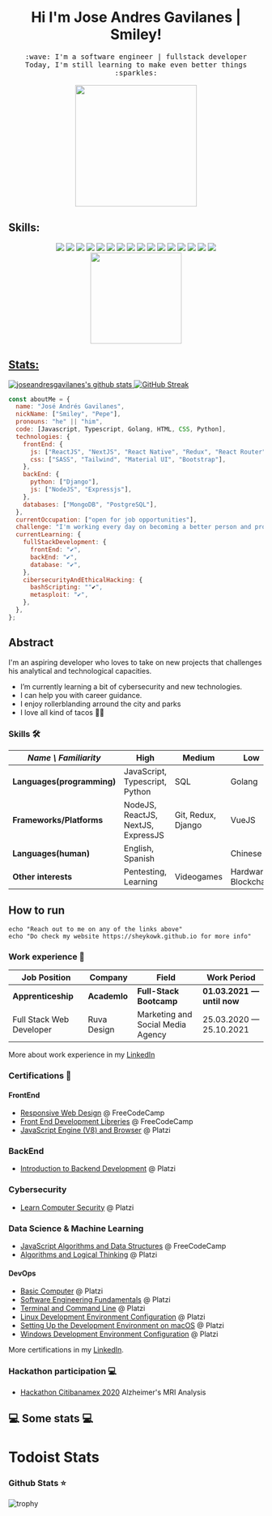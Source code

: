 <h1 align="center">
Hi I'm Jose Andres Gavilanes | Smiley!
</h1>
<p align="center">
  <samp>
    :wave: I'm a software engineer | fullstack developer
    <br>Today, I'm still learning to make even better things :sparkles:<br><br>
    <img src="https://i.imgur.com/kdKhgx6.gif" width="240px" align="center">
  </samp>
</p>




## Skills:
  <div align="center">
  <a href="Python" target="_blank"><img src="https://img.shields.io/badge/Python-3776AB?style=for-the-badge&logo=python&logoColor=white" target="_blank"></a>
  <a href="HTML" target="_blank"><img src="https://img.shields.io/badge/HTML5-E34F26?style=for-the-badge&logo=html5&logoColor=white" target="_blank"></a>
  <a href="CSS" target="_blank"><img src="https://img.shields.io/badge/CSS3-1572B6?style=for-the-badge&logo=css3&logoColor=white" target="_blank"></a>
  <a href="TypeScript" target="_blank"><img src="https://img.shields.io/badge/TypeScript-007ACC?style=for-the-badge&logo=typescript&logoColor=white" target="_blank"></a>
   <a href="C++" target="_blank"><img src="https://img.shields.io/badge/C%2B%2B-00599C?style=for-the-badge&logo=c%2B%2B&logoColor=white" target="_blank"></a>
   <a href="Java" target="_blank"><img src="https://img.shields.io/badge/Java-ED8B00?style=for-the-badge&logo=java&logoColor=white" target="_blank"></a>
   <a href="PHP" target="_blank"><img src="https://img.shields.io/badge/PHP-777BB4?style=for-the-badge&logo=php&logoColor=white" target="_blank"></a>
   <a href="Ruby" target="_blank"><img src="https://img.shields.io/badge/Ruby-CC342D?style=for-the-badge&logo=ruby&logoColor=white" target="_blank"></a>
   <a href="Angular" target="_blank"><img src="https://img.shields.io/badge/Angular-DD0031?style=for-the-badge&logo=angular&logoColor=white" target="_blank"></a>
   <a href="Bootstrap" target="_blank"><img src="https://img.shields.io/badge/Bootstrap-563D7C?style=for-the-badge&logo=bootstrap&logoColor=white" target="_blank"></a>
   <a href="Spring" target="_blank"><img src="https://img.shields.io/badge/Spring-6DB33F?style=for-the-badge&logo=spring&logoColor=white" target="_blank"></a>
   <a href="MYSQL" target="_blank"><img src="https://img.shields.io/badge/MySQL-00000F?style=for-the-badge&logo=mysql&logoColor=white" target="_blank"></a>
   <a href="Unity" target="_blank"><img src="https://img.shields.io/badge/Unity-100000?style=for-the-badge&logo=unity&logoColor=white" target="_blank"></a>
   <a href="Heroku" target="_blank"><img src="https://img.shields.io/badge/Heroku-430098?style=for-the-badge&logo=heroku&logoColor=white" target="_blank"></a>
   <a href="JS" target="_blank"><img src="https://img.shields.io/badge/JavaScript-F7DF1E?style=for-the-badge&logo=javascript&logoColor=black" target="_blank"></a>
   <a href="Windows" target="_blank"><img src="https://img.shields.io/badge/Windows-0078D6?style=for-the-badge&logo=windows&logoColor=white" target="_blank"></a>
  
</div>



<div align="center">
  <a href="https://github.com/joseandresgavilanes">
  <img height="180em" src="https://github-readme-stats.vercel.app/api/top-langs/?username=joseandresgavilanes&layout=compact&langs_count=7&theme=transparent"/>
</div>


 ## Stats:
 
  
  ![joseandresgavilanes's github stats](https://github-readme-stats.vercel.app/api?username=joseandresgavilanes&show_icons=true&title_color=c691e9&icon_color=88dcfe&bg_color=292d3e&text_color=ffffff) [![GitHub Streak](http://github-readme-streak-stats.herokuapp.com?user=joseandresgavilanes&theme=material-palenight&hide_border=true&date_format=j%2Fn%5B%2FY%5D)](https://git.io/streak-stats)
  
```javascript
const aboutMe = {
  name: "José Andrés Gavilanes",
  nickName: ["Smiley", "Pepe"],
  pronouns: "he" || "him",
  code: [Javascript, Typescript, Golang, HTML, CSS, Python],
  technologies: {
    frontEnd: {
      js: ["ReactJS", "NextJS", "React Native", "Redux", "React Router", "Axios"],
      css: ["SASS", "Tailwind", "Material UI", "Bootstrap"],
    },
    backEnd: {
      python: ["Django"],
      js: ["NodeJS", "Expressjs"],
    },
    databases: ["MongoDB", "PostgreSQL"],
  },
  currentOccupation: ["open for job opportunities"],
  challenge: "I'm working every day on becoming a better person and programmer.",
  currentLearning: {
    fullStackDevelopment: {
      frontEnd: "✔",
      backEnd: "✔",
      database: "✔",
    },
    cibersecurityAndEthicalHacking: {
      bashScripting: ""✔",
      metasploit: "✔",
    },
  },
};
```

## Abstract

I'm an aspiring developer who loves to take on new projects that challenges his analytical and technological capacities.


- I’m currently learning a bit of cybersecurity and new technologies.
- I can help you with career guidance.
- I enjoy rollerblanding arround the city and parks
- I love all kind of tacos 🥴🌮
### Skills 🛠️


| _Name \ Familiarity_       | High                         | Medium             | Low                            |
| -------------------------- | ---------------------------- | ------------------ | ------------------------------ |
| **Languages(programming)** | JavaScript, Typescript,  Python             | SQL        | Golang     |
| **Frameworks/Platforms**   | NodeJS, ReactJS, NextJS, ExpressJS| Git, Redux, Django | VueJS |
| **Languages(human)**       | English, Spanish                      |             | Chinese                        |
| **Other interests**        | Pentesting, Learning | Videogames  | Hardware, Blockchain           |



## How to run

```shell
echo "Reach out to me on any of the links above"
echo "Do check my website https://sheykowk.github.io for more info"
```

### Work experience 👔

| Job Position               | Company      | Field                             | Work Period                |
| -------------------------- | ------------ | --------------------------------- | -------------------------- |
| **Apprenticeship**         | **Academlo** | **Full-Stack Bootcamp**           | **01.03.2021 — until now** |
| Full Stack Web Developer   | Ruva Design  | Marketing and Social Media Agency | 25.03.2020 — 25.10.2021    |

More about work experience in my [LinkedIn](https://www.linkedin.com/in/sh3yk0/)


### Certifications 📜

#### FrontEnd

- [Responsive Web Design](https://www.freecodecamp.org/certification/sheykowk/responsive-web-design) @ FreeCodeCamp
- [Front End Development Libreries](https://www.freecodecamp.org/certification/sheykowk/front-end-development-libraries) @ FreeCodeCamp
- [JavaScript Engine (V8) and Browser](https://platzi.com/p/sheyko-kh/curso/1798-course/diploma/detalle/) @ Platzi

### BackEnd

- [Introduction to Backend Development](https://platzi.com/p/sheyko-kh/curso/2508-course/diploma/detalle/) @ Platzi

### Cybersecurity

- [Learn Computer Security](https://platzi.com/p/sheyko-kh/curso/2241-course/diploma/detalle/) @ Platzi

### Data Science & Machine Learning
- [JavaScript Algorithms and Data Structures](https://www.freecodecamp.org/certification/sheykowk/javascript-algorithms-and-data-structures) @ FreeCodeCamp
- [Algorithms and Logical Thinking](https://platzi.com/p/sheyko-kh/curso/2218-pensamiento-logico/diploma/detalle/) @ Platzi


#### DevOps

- [Basic Computer](https://platzi.com/p/sheyko-kh/curso/1741-course/diploma/detalle/) @ Platzi
- [Software Engineering Fundamentals](https://platzi.com/p/sheyko-kh/curso/1098-course/diploma/detalle/) @ Platzi
- [Terminal and Command Line](https://platzi.com/p/sheyko-kh/curso/2292-course/diploma/detalle/) @ Platzi
- [Linux Development Environment Configuration](https://platzi.com/p/sheyko-kh/curso/2383-prework-linux/diploma/detalle/) @ Platzi
- [Setting Up the Development Environment on macOS](https://platzi.com/p/sheyko-kh/curso/2214-prework-macos/diploma/detalle/) @ Platzi
- [Windows Development Environment Configuration](https://platzi.com/p/sheyko-kh/curso/2042-prework-windows/diploma/detalle/) @ Platzi

More certifications in my [LinkedIn](https://www.linkedin.com/in/sh3yk0/).

### Hackathon participation 💻

- [Hackathon Citibanamex 2020](https://raw.githubusercontent.com/joseandresgavilanes/joseandresgavilanes/main/static/certificado.png) Alzheimer's MRI Analysis



<h2>💻 Some stats 💻</h2>

<!-- START_SECTION:waka -->
<!-- END_SECTION:waka -->

<!-- START_SECTION:WAKA -->
<!-- END_SECTION:WAKA -->

# Todoist Stats

<!-- TODO-IST:START -->
<!-- TODO-IST:END -->

### Github Stats ⭐

![trophy](https://github-profile-trophy.vercel.app/?username=joseandresgavilanes)
